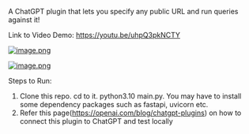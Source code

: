 A ChatGPT plugin that lets you specify any public URL and run queries against it!


Link to Video Demo:
https://youtu.be/uhpQ3pkNCTY

[![image.png](https://i.postimg.cc/4y5KytsR/image.png)](https://postimg.cc/PvCfFCCS)

[![image.png](https://i.postimg.cc/fRDJ8PLK/image.png)](https://postimg.cc/56K40n8Y)

Steps to Run:
1. Clone this repo. cd to it. python3.10 main.py. You may have to install some dependency packages such as fastapi, uvicorn etc.
2. Refer this page(https://openai.com/blog/chatgpt-plugins) on how to connect this plugin to ChatGPT and test locally 
